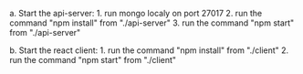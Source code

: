 a. Start the api-server: 1. run mongo localy on port 27017 2. run the command "npm install" from "./api-server" 3. run the command "npm start" from "./api-server"

b. Start the react client: 1. run the command "npm install" from "./client" 2. run the command "npm start" from "./client"
